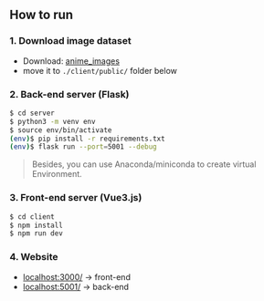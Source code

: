 ## How to run  
### 1. Download image dataset
- Download: [anime_images](https://drive.google.com/file/d/1m_zUt278LqlSNLmq9QsRo_jYgQmikmh9/view?usp=sharing)
- move it to `./client/public/` folder below
### 2. Back-end server (Flask)
```bash
$ cd server
$ python3 -m venv env
$ source env/bin/activate
(env)$ pip install -r requirements.txt
(env)$ flask run --port=5001 --debug
```
> Besides, you can use Anaconda/miniconda to create virtual Environment.
### 3. Front-end server (Vue3.js)
```bash
$ cd client
$ npm install
$ npm run dev
```
### 4. Website
- [localhost:3000/](localhost:3000) -> front-end
- [localhost:5001/](localhost:5001) -> back-end